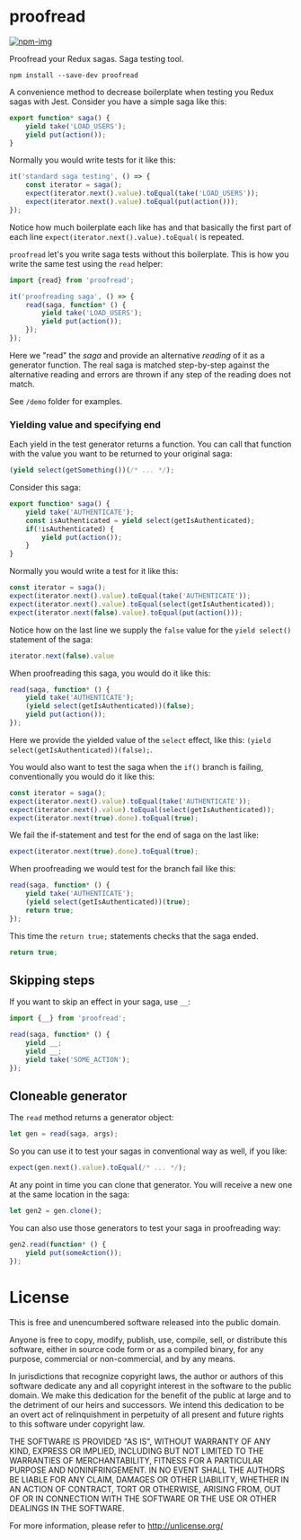 # proofread

[![npm-img]][npm-url]

Proofread your Redux sagas. Saga testing tool.

    npm install --save-dev proofread

A convenience method to decrease boilerplate when testing you Redux sagas with Jest.
Consider you have a simple saga like this:

```js
export function* saga() {
    yield take('LOAD_USERS');
    yield put(action());
}
```

Normally you would write tests for it like this:

```js
it('standard saga testing', () => {
    const iterator = saga();
    expect(iterator.next().value).toEqual(take('LOAD_USERS'));
    expect(iterator.next().value).toEqual(put(action()));
});
````

Notice how much boilerplate each like has and that basically the first
part of each line `expect(iterator.next().value).toEqual(` is repeated.

`proofread` let's you write saga tests without this boilerplate. This
is how you write the same test using the `read` helper:

```js
import {read} from 'proofread';

it('proofreading saga', () => {
    read(saga, function* () {
        yield take('LOAD_USERS');
        yield put(action());
    });
});
```

Here we "read" the *saga* and provide an alternative *reading* of it as
a generator function. The real saga is matched step-by-step against the
alternative reading and errors are thrown if any step of the reading does not match.

See `/demo` folder for examples.


### Yielding value and specifying end

Each yield in the test generator returns a function. You can call that
function with the value you want to be returned to your original saga:

```js
(yield select(getSomething())(/* ... */);
```

Consider this saga:

```js
export function* saga() {
    yield take('AUTHENTICATE');
    const isAuthenticated = yield select(getIsAuthenticated);
    if(!isAuthenticated) {
        yield put(action());
    }
}
```

Normally you would write a test for it like this:

```js
const iterator = saga();
expect(iterator.next().value).toEqual(take('AUTHENTICATE'));
expect(iterator.next().value).toEqual(select(getIsAuthenticated));
expect(iterator.next(false).value).toEqual(put(action()));
```

Notice how on the last line we supply the `false` value for the `yield select()`
statement of the saga:

```js
iterator.next(false).value
```

When proofreading this saga, you would do it like this:

```js
read(saga, function* () {
    yield take('AUTHENTICATE');
    (yield select(getIsAuthenticated))(false);
    yield put(action());
});
```

Here we provide the yielded value of the `select` effect, like this:
`(yield select(getIsAuthenticated))(false);`.

You would also want to test the saga when the `if()` branch is failing,
conventionally you would do it like this:

```js
const iterator = saga();
expect(iterator.next().value).toEqual(take('AUTHENTICATE'));
expect(iterator.next().value).toEqual(select(getIsAuthenticated));
expect(iterator.next(true).done).toEqual(true);
```

We fail the if-statement and test for the end of saga on the last like:

```js
expect(iterator.next(true).done).toEqual(true);
```

When proofreading we would test for the branch fail like this:

```js
read(saga, function* () {
    yield take('AUTHENTICATE');
    (yield select(getIsAuthenticated))(true);
    return true;
});
```

This time the `return true;` statements checks that the saga ended.

```js
return true;
```


## Skipping steps

If you want to skip an effect in your saga, use `__`:

```js
import {__} from 'proofread';

read(saga, function* () {
    yield __;
    yield __;
    yield take('SOME_ACTION');
});
```



## Cloneable generator

The `read` method returns a generator object:

```js
let gen = read(saga, args);
```

So you can use it to test your sagas in conventional way as well, if you like:

```js
expect(gen.next().value).toEqual(/* ... */);
```

At any point in time you can clone that generator. You will receive
a new one at the same location in the saga:

```js
let gen2 = gen.clone();
```

You can also use those generators to test your saga in proofreading way:

```js
gen2.read(function* () {
    yield put(someAction());
});
```




[npm-url]: https://www.npmjs.com/package/proofread
[npm-img]: https://img.shields.io/npm/v/proofread.svg





# License

This is free and unencumbered software released into the public domain.

Anyone is free to copy, modify, publish, use, compile, sell, or
distribute this software, either in source code form or as a compiled
binary, for any purpose, commercial or non-commercial, and by any
means.

In jurisdictions that recognize copyright laws, the author or authors
of this software dedicate any and all copyright interest in the
software to the public domain. We make this dedication for the benefit
of the public at large and to the detriment of our heirs and
successors. We intend this dedication to be an overt act of
relinquishment in perpetuity of all present and future rights to this
software under copyright law.

THE SOFTWARE IS PROVIDED "AS IS", WITHOUT WARRANTY OF ANY KIND,
EXPRESS OR IMPLIED, INCLUDING BUT NOT LIMITED TO THE WARRANTIES OF
MERCHANTABILITY, FITNESS FOR A PARTICULAR PURPOSE AND NONINFRINGEMENT.
IN NO EVENT SHALL THE AUTHORS BE LIABLE FOR ANY CLAIM, DAMAGES OR
OTHER LIABILITY, WHETHER IN AN ACTION OF CONTRACT, TORT OR OTHERWISE,
ARISING FROM, OUT OF OR IN CONNECTION WITH THE SOFTWARE OR THE USE OR
OTHER DEALINGS IN THE SOFTWARE.

For more information, please refer to <http://unlicense.org/>
